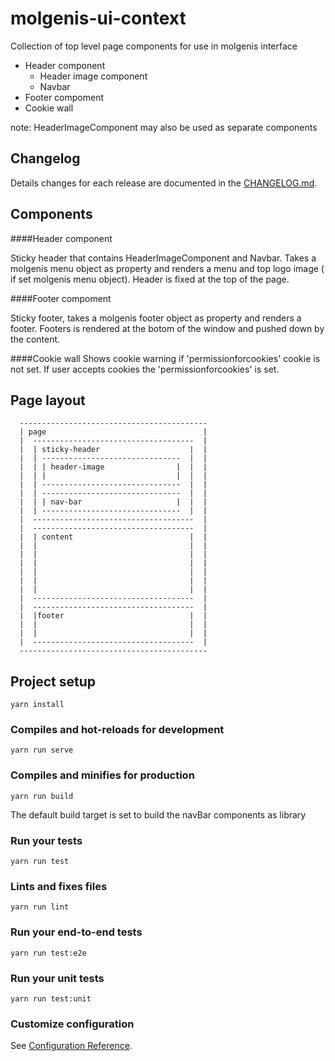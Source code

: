 # molgenis-ui-context

Collection of top level page components for use in molgenis interface

- Header component
  - Header image component
  - Navbar
- Footer compoment
- Cookie wall 

note: HeaderImageComponent may also be used as separate components

## Changelog
Details changes for each release are documented in the [CHANGELOG.md](https://github.com/molgenis/molgenis-ui-context/blob/master/CHANGELOG.md).

## Components

####Header component

Sticky header that contains HeaderImageComponent and Navbar.
Takes a molgenis menu object as property and renders a menu and top logo image ( if set molgenis menu object). Header is fixed at the top of the page.

####Footer compoment

Sticky footer, takes a molgenis footer object as property and renders a footer.
Footers is rendered at the botom of the window and pushed down by the content.

####Cookie wall
Shows cookie warning if 'permissionforcookies' cookie is not set. If user accepts cookies the 'permissionforcookies' is set. 

## Page layout

      ------------------------------------------
      | page                                   |
      |  ------------------------------------  |
      |  | sticky-header                    |  |
      |  | -------------------------------  |  |
      |  | | header-image                |  |  |
      |  | |                             |  |  |
      |  | -------------------------------  |  |
      |  | -------------------------------  |  |
      |  | | nav-bar                     |  |  |
      |  | -------------------------------  |  |
      |  ------------------------------------  |
      |  ------------------------------------  |
      |  | content                          |  |
      |  |                                  |  |
      |  |                                  |  |
      |  |                                  |  |
      |  |                                  |  |
      |  |                                  |  |
      |  |                                  |  |
      |  ------------------------------------  |
      |  ------------------------------------  |
      |  |footer                            |  |
      |  |                                  |  |
      |  |                                  |  |
      |  ------------------------------------  |
      ------------------------------------------
 

## Project setup
```
yarn install
```

### Compiles and hot-reloads for development
```
yarn run serve
```

### Compiles and minifies for production
```
yarn run build
```

The default build target is set to build the navBar components as library

### Run your tests
```
yarn run test
```

### Lints and fixes files
```
yarn run lint
```

### Run your end-to-end tests
```
yarn run test:e2e
```

### Run your unit tests
```
yarn run test:unit
```

### Customize configuration
See [Configuration Reference](https://cli.vuejs.org/config/).
